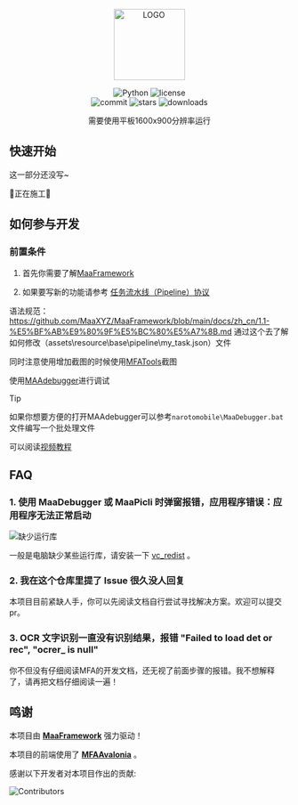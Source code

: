 <!-- markdownlint-disable MD033 MD041 -->
<p align="center">
  <img alt="LOGO" src="docs/cover.ico" width="128"  />
</p>

<p align="center">
  <img alt="Python" src="https://img.shields.io/badge/Python-3776AB?logo=python&logoColor=white">
  <!-- <img alt="platform" src="https://img.shields.io/badge/platform-Windows%20%7C%20Linux%20%7C%20macOS-blueviolet"> -->
  <img alt="license" src="https://img.shields.io/github/license/duorua/narutomobile">
  <br>
  <img alt="commit" src="https://img.shields.io/github/commit-activity/w/duorua/narutomobile">
  <img alt="stars" src="https://img.shields.io/github/stars/duorua/narutomobile?style=social">
  <img alt="downloads" src="https://img.shields.io/github/downloads/duorua/narutomobile/total?style=social">

  <!-- <a href="https://mirrorchyan.com/zh/projects?rid=M9A&source=m9agh-badge" target="_blank"><img alt="mirrorc" src="https://img.shields.io/badge/Mirror%E9%85%B1-%239af3f6?logo=countingworkspro&logoColor=4f46e5"></a> -->
</p>

<div align="center">
需要使用平板1600x900分辨率运行
</div>

## 快速开始

这一部分还没写~

🚧正在施工🚧

## 如何参与开发

### 前置条件

1. 首先你需要了解[MaaFramework](https://github.com/MaaXYZ/MaaFramework)

2. 如果要写新的功能请参考
[任务流水线（Pipeline）协议](https://github.com/MaaXYZ/MaaFramework/blob/main/docs/zh_cn/3.1-%E4%BB%BB%E5%8A%A1%E6%B5%81%E6%B0%B4%E7%BA%BF%E5%8D%8F%E8%AE%AE.md)

语法规范：
https://github.com/MaaXYZ/MaaFramework/blob/main/docs/zh_cn/1.1-%E5%BF%AB%E9%80%9F%E5%BC%80%E5%A7%8B.md
通过这个去了解如何修改（assets\resource\base\pipeline\my_task.json）文件

同时注意使用增加截图的时候使用[MFATools](https://github.com/SweetSmellFox/MFATools)截图

使用[MAAdebugger](https://github.com/MaaXYZ/MaaDebugger)进行调试

> [!TIP]
> 如果你想要方便的打开MAAdebugger可以参考`narotomobile\MaaDebugger.bat`文件编写一个批处理文件

可以阅读[视频教程](https://www.bilibili.com/video/BV1yr421E7MW/)

## FAQ

### 1. 使用 MaaDebugger 或 MaaPicli 时弹窗报错，应用程序错误：应用程序无法正常启动

![缺少运行库](https://github.com/user-attachments/assets/942df84b-f47d-4bb5-98b5-ab5d44bc7c2a)

一般是电脑缺少某些运行库，请安装一下 [vc_redist](https://aka.ms/vs/17/release/vc_redist.x64.exe) 。

### 2. 我在这个仓库里提了 Issue 很久没人回复

本项目目前紧缺人手，你可以先阅读文档自行尝试寻找解决方案。欢迎可以提交pr。

### 3. OCR 文字识别一直没有识别结果，报错 "Failed to load det or rec", "ocrer_ is null"

你不但没有仔细阅读MFA的开发文档，还无视了前面步骤的报错。我不想解释了，请再把文档仔细阅读一遍！

## 鸣谢

本项目由 **[MaaFramework](https://github.com/MaaXYZ/MaaFramework)** 强力驱动！

本项目的前端使用了 **[MFAAvalonia](https://github.com/SweetSmellFox/MFAAvalonia)** 。


感谢以下开发者对本项目作出的贡献:

![Contributors](https://contrib.rocks/image?repo=NtskwK/narutomobile&max=1000)
